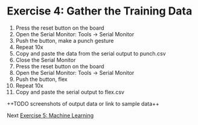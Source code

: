 # Exercise 4: Gather the Training Data

1. Press the reset button on the board
1. Open the Serial Monitor: Tools -> Serial Monitor
1. Push the button, make a punch gesture
1. Repeat 10x
1. Copy and paste the data from the serial output to punch.csv
1. Close the Serial Monitor
1. Press the reset button on the board
1. Open the Serial Monitor: Tools -> Serial Monitor
1. Push the button, flex
1. Repeat 10x
1. Copy and paste the serial output to flex.csv

++TODO screenshots of output data or link to sample data++

Next [Exercise 5: Machine Learning ](exercise5.md)

